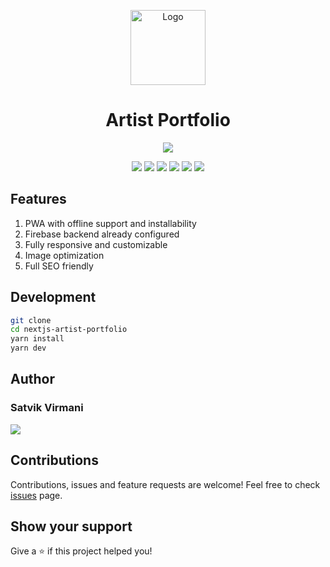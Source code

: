 <p align="center">
    <img alt="Logo" src="https://res.cloudinary.com/wecloud/image/upload/v1625824669/artist-portfolio/logo_vwjy7m.svg" height="120">
    <h1 align="center">Artist Portfolio</h1>
</p>

<p align="center">
    <a href="">
        <img src="https://img.shields.io/badge/Made%20by%20Satvik%20Virmani-000000?style=for-the-badge">
    </a>
</p>

<p align="center">
    <img src="https://img.shields.io/github/license/SatvikVirmani/nextjs-artist-portfolio?color=000000&logoColor=000000&style=for-the-badge">
    <img src="https://img.shields.io/website?color=000000&down_color=red&down_message=offline&logoColor=000000&style=for-the-badge&up_color=green&up_message=online&url=https%3A%2F%2Fartist-portfolio-nine.vercel.app%2F">
    <img src="https://img.shields.io/github/issues/SatvikVirmani/nextjs-artist-portfolio?color=000000&logoColor=000000&style=for-the-badge">
    <img src="https://img.shields.io/github/package-json/v/SatvikVirmani/nextjs-artist-portfolio?color=000000&logoColor=000000&style=for-the-badge">
    <img src="https://img.shields.io/github/package-json/dependency-version/SatvikVirmani/nextjs-artist-portfolio/next?color=000000&logoColor=000000&style=for-the-badge">
    <img src="https://img.shields.io/github/last-commit/SatvikVirmani/nextjs-artist-portfolio?color=000000&logoColor=000000&style=for-the-badge">
</p>

## Features

1. PWA with offline support and installability
2. Firebase backend already configured
3. Fully responsive and customizable
4. Image optimization
5. Full SEO friendly

## Development

```sh
git clone 
cd nextjs-artist-portfolio
yarn install
yarn dev
```

## Author

### Satvik Virmani
<a href="https://twitter.com/satvikvirmani">
    <img src="https://img.shields.io/twitter/follow/SatvikVirmani?color=000000&logoColor=000000&style=for-the-badge">
</a>

## Contributions

Contributions, issues and feature requests are welcome!
Feel free to check [issues](https://github.com/SatvikVirmani/nextjs-artist-portfolio/issues) page.

## Show your support

Give a ⭐️ if this project helped you!
